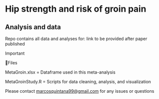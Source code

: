 # Hip strength and risk of groin pain
## Analysis and data
Repo contains all data and analyses for: link to be provided after paper published

> [!IMPORTANT]
> 📂Files
>
> MetaGroin.xlsx = Dataframe used in this meta-analysis
> 
> MetaGroinStudy.R = Scripts for data cleaning, analysis, and visualization

Please contact marcosquintana99@gmail.com for any issues or questions
